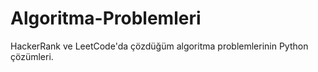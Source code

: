 # Algoritma-Problemleri
HackerRank ve LeetCode'da çözdüğüm algoritma problemlerinin Python çözümleri.
